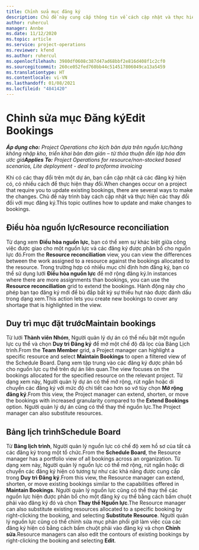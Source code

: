 ```yaml
---
title: Chỉnh sửa mục đăng ký
description: Chủ đề này cung cấp thông tin về cách cập nhật và thực hiện các thay đổi đối với mục đăng ký.
author: ruhercul
manager: Annbe
ms.date: 11/12/2020
ms.topic: article
ms.service: project-operations
ms.reviewer: kfend
ms.author: ruhercul
ms.openlocfilehash: 3980df0608c387d47ad68bbf2e816d408f1c2cf0
ms.sourcegitcommit: 260ce052fed760bb44c514517806049ca13a5459
ms.translationtype: HT
ms.contentlocale: vi-VN
ms.lasthandoff: 01/08/2021
ms.locfileid: "4841420"
---
```

# <a name="edit-bookings"></a><span data-ttu-id="b68a7-103">Chỉnh sửa mục Đăng ký</span><span class="sxs-lookup"><span data-stu-id="b68a7-103">Edit Bookings</span></span>

<span data-ttu-id="b68a7-104">_**Áp dụng cho:** Project Operations cho kịch bản dựa trên nguồn lực/hàng không nhập kho, triển khai bản đơn giản – từ thỏa thuận đến lập hóa đơn ước giá_</span><span class="sxs-lookup"><span data-stu-id="b68a7-104">_**Applies To:** Project Operations for resource/non-stocked based scenarios, Lite deployment - deal to proforma invoicing_</span></span>


<span data-ttu-id="b68a7-105">Khi có các thay đổi trên một dự án, bạn cần cập nhật cả các đăng ký hiện có, có nhiều cách để thực hiện thay đổi.</span><span class="sxs-lookup"><span data-stu-id="b68a7-105">When changes occur on a project that require you to update existing bookings, there are several ways to make the changes.</span></span> <span data-ttu-id="b68a7-106">Chủ đề này trình bày cách cập nhật và thực hiện các thay đổi đối với mục đăng ký.</span><span class="sxs-lookup"><span data-stu-id="b68a7-106">This topic outlines how to update and make changes to bookings.</span></span>

## <a name="resource-reconciliation"></a><span data-ttu-id="b68a7-107">Điều hòa nguồn lực</span><span class="sxs-lookup"><span data-stu-id="b68a7-107">Resource reconciliation</span></span>

<span data-ttu-id="b68a7-108">Từ dạng xem **Điều hòa nguồn lực**, bạn có thể xem sự khác biệt giữa công việc được giao cho một nguồn lực và các đăng ký được phân bổ cho nguồn lực đó.</span><span class="sxs-lookup"><span data-stu-id="b68a7-108">From the **Resource reconciliation** view, you can view the differences between the work assigned to a resource against the bookings allocated to the resource.</span></span> <span data-ttu-id="b68a7-109">Trong trường hợp có nhiều mục chỉ định hơn đăng ký, bạn có thể sử dụng lưới **Điều hòa nguồn lực** để mở rộng đăng ký.</span><span class="sxs-lookup"><span data-stu-id="b68a7-109">In instances where there are more assignments than bookings, you can use the **Resource reconciliation** grid to extend the bookings.</span></span> <span data-ttu-id="b68a7-110">Hành động này cho phép bạn tạo đăng ký mới để bù đắp bất kỳ sự thiếu hụt nào được đánh dấu trong dạng xem.</span><span class="sxs-lookup"><span data-stu-id="b68a7-110">This action lets you create new bookings to cover any shortage that is highlighted in the view.</span></span>

## <a name="maintain-bookings"></a><span data-ttu-id="b68a7-111">Duy trì mục đặt trước</span><span class="sxs-lookup"><span data-stu-id="b68a7-111">Maintain bookings</span></span>

<span data-ttu-id="b68a7-112">Từ lưới **Thành viên Nhóm**, Người quản lý dự án có thể nếu bật một nguồn lực cụ thể và chọn **Duy trì Đăng ký** để mở một chế độ đã lọc của Bảng Lịch trình.</span><span class="sxs-lookup"><span data-stu-id="b68a7-112">From the **Team Member** grid, a Project manager can highlight a specific resource and select **Maintain Bookings** to open a filtered view of the Schedule Board.</span></span> <span data-ttu-id="b68a7-113">Dạng xem tập trung vào các đăng ký được phân bổ cho nguồn lực cụ thể trên dự án liên quan.</span><span class="sxs-lookup"><span data-stu-id="b68a7-113">The view focuses on the bookings allocated for the specified resource on the relevant project.</span></span> <span data-ttu-id="b68a7-114">Từ dạng xem này, Người quản lý dự án có thể mở rộng, rút ngắn hoặc di chuyển các đăng ký với mức độ chi tiết cao hơn so vớ tùy chọn **Mở rộng đăng ký**.</span><span class="sxs-lookup"><span data-stu-id="b68a7-114">From this view, the Project manager can extend, shorten, or move the bookings with increased granularity compared to the **Extend Bookings** option.</span></span> <span data-ttu-id="b68a7-115">Người quản lý dự án cũng có thể thay thế nguồn lực.</span><span class="sxs-lookup"><span data-stu-id="b68a7-115">The Project manager can also substitute resources.</span></span>

## <a name="schedule-board"></a><span data-ttu-id="b68a7-116">Bảng lịch trình</span><span class="sxs-lookup"><span data-stu-id="b68a7-116">Schedule Board</span></span>

<span data-ttu-id="b68a7-117">Từ **Bảng lịch trình**, Người quản lý nguồn lực có chế độ xem hồ sơ của tất cả các đăng ký trong một tổ chức.</span><span class="sxs-lookup"><span data-stu-id="b68a7-117">From the **Schedule Board**, the Resource manager has a portfolio view of all bookings across an organization.</span></span> <span data-ttu-id="b68a7-118">Từ dạng xem này, Người quản lý nguồn lực có thể mở rộng, rút ngắn hoặc di chuyển các đăng ký hiện có tương tự như các khả năng được cung cấp trong **Duy trì Đăng ký**.</span><span class="sxs-lookup"><span data-stu-id="b68a7-118">From this view, the Resource manager can extend, shorten, or move existing bookings similar to the capabilities offered in **Maintain Bookings**.</span></span> <span data-ttu-id="b68a7-119">Người quản lý nguồn lực cũng có thể thay thế các nguồn lực hiện được phân bổ cho một đăng ký cụ thể bằng cách bấm chuột phải vào đăng ký đó và chọn **Thay thế Nguồn lực**.</span><span class="sxs-lookup"><span data-stu-id="b68a7-119">The Resource manager can also substitute existing resources allocated to a specific booking by right-clicking the booking, and selecting **Substitute Resource**.</span></span> <span data-ttu-id="b68a7-120">Người quản lý nguồn lực cũng có thể chỉnh sửa mục phân phối giờ làm việc của các đăng ký hiện có bằng cách bấm chuột phải vào đăng ký và chọn **Chỉnh sửa**.</span><span class="sxs-lookup"><span data-stu-id="b68a7-120">Resource managers can also edit the contours of existing bookings by right-clicking the booking and selecting **Edit**.</span></span>
